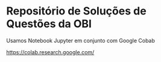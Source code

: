 # Repositório de Soluções de Questões da OBI
 
Usamos Notebook Jupyter em conjunto com Google Cobab

https://colab.research.google.com/

